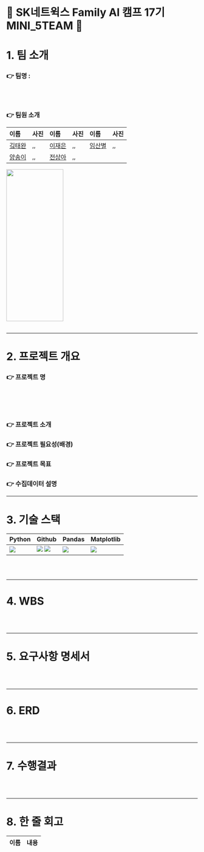 # 🐘 SK네트윅스 Family AI 캠프 17기 MINI_5TEAM 🐘 #



# 1. 팀 소개 
### 👉 팀명 : 

<br>
<br>

### 👉 팀원 소개 
|이름|사진|이름|사진|이름|사진|
|:---|---|:---|---|:---|---|
|[깈태완](https://github.com/Kicangel)|,,|[이재은](https://github.com/JAEEUN0129)|,,|[임산별](https://github.com/ImMountainStar)|,,|
|[양송이](https://github.com/songeeeey)|,,|[전상아](https://github.com/sang-a-le)|,,|
<img src=".jpg" width="150" height="400"/>
<br>
<br>

-----
# 2. 프로젝트 개요

### 👉 프로젝트 명
# 

<br>
<br>

### 👉 프로젝트 소개 

### 👉 프로젝트 필요성(배경)

### 👉 프로젝트 목표

### 👉 수집데이터 설명

-----
# 3. 기술 스택
|Python|Github|Pandas|Matplotlib|
|---|---|---|---|
|<img src="https://img.shields.io/badge/python-3776AB?style=for-the-badge&logo=python&logoColor=white">|<img src="https://img.shields.io/badge/github-181717?style=for-the-badge&logo=github&logoColor=white"> <img src="https://img.shields.io/badge/git-F05032?style=for-the-badge&logo=git&logoColor=white">|<img src="https://img.shields.io/badge/pandas-%23150458.svg?style=for-the-badge&logo=pandas&logoColor=white">|<img src='https://img.shields.io/badge/Matplotlib-%23ffffff.svg?style=for-the-badge&logo=Matplotlib&logoColor=black'>|

<br>
<br>

-----

# 4. WBS

<br>
<br>

-----

# 5. 요구사항 명세서

<br>
<br>

-----

# 6. ERD

<br>
<br>

-----

# 7. 수행결과

<br>
<br>

-----

# 8. 한 줄 회고
|이름|내용|
|:---:|:---|
